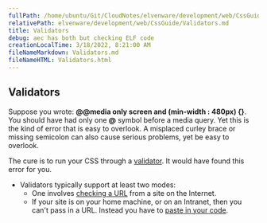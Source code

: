 ```yaml
---
fullPath: /home/ubuntu/Git/CloudNotes/elvenware/development/web/CssGuide/Validators.md
relativePath: elvenware/development/web/CssGuide/Validators.md
title: Validators
debug: aec has both but checking ELF code
creationLocalTime: 3/18/2022, 8:21:00 AM
fileNameMarkdown: Validators.md
fileNameHTML: Validators.html
---
```


<!-- toc -->
<!-- tocstop -->

Validators
----------

Suppose you wrote: **@@media only screen and (min-width : 480px) {}**.
You should have had only one **@** symbol before a media query. Yet this
is the kind of error that is easy to overlook. A misplaced curley brace
or missing semicolon can also cause serious problems, yet be easy to
overlook.

The cure is to run your CSS through a
[validator](http://jigsaw.w3.org/css-validator/#validate_by_input+with_options).
It would have found this error for you.

-   Validators typically support at least two modes:
    -   One involves [checking a
        URL](http://jigsaw.w3.org/css-validator/#validate_by_uri+with_options)
        from a site on the Internet.
    -   If your site is on your home machine, or on an Intranet, then
        you can't pass in a URL. Instead you have to [paste in your
        code](http://jigsaw.w3.org/css-validator/#validate_by_input+with_options).
